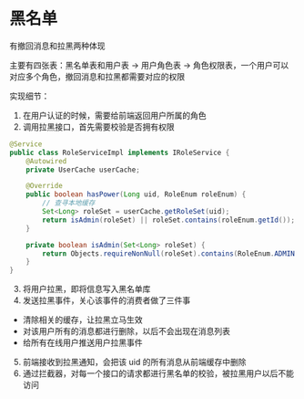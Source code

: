 # 黑名单

有撤回消息和拉黑两种体现

主要有四张表：黑名单表和用户表 -> 用户角色表 -> 角色权限表，一个用户可以对应多个角色，撤回消息和拉黑都需要对应的权限

实现细节：
1. 在用户认证的时候，需要给前端返回用户所属的角色
2. 调用拉黑接口，首先需要校验是否拥有权限
```java
@Service
public class RoleServiceImpl implements IRoleService {
    @Autowired
    private UserCache userCache;

    @Override
    public boolean hasPower(Long uid, RoleEnum roleEnum) {
        // 查寻本地缓存
        Set<Long> roleSet = userCache.getRoleSet(uid);
        return isAdmin(roleSet) || roleSet.contains(roleEnum.getId());
    }

    private boolean isAdmin(Set<Long> roleSet) {
        return Objects.requireNonNull(roleSet).contains(RoleEnum.ADMIN.getId());
    }
}
```
3. 将用户拉黑，即将信息写入黑名单库
4. 发送拉黑事件，关心该事件的消费者做了三件事 
- 清除相关的缓存，让拉黑立马生效
- 对该用户所有的消息都进行删除，以后不会出现在消息列表
- 给所有在线用户推送用户拉黑事件
5. 前端接收到拉黑通知，会把该 uid 的所有消息从前端缓存中删除
6. 通过拦截器，对每一个接口的请求都进行黑名单的校验，被拉黑用户以后不能访问


